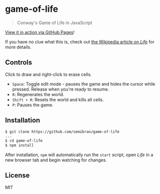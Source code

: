 # game-of-life
> Conway's Game of Life in JavaScript

[View it in action via GitHub Pages](https://semibran.github.io/game-of-life)!

If you have no clue what this is, check out [the Wikipedia article on _Life_](https://en.wikipedia.org/wiki/Conway's_Game_of_Life) for more details.

## Controls
Click to draw and right-click to erase cells.

- `Space`: Toggle edit mode - pauses the game and hides the cursor while pressed. Release when you're ready to resume.
- `R`: Regenerates the world.
- `Shift + R`: Resets the world and kills all cells.
- `P`: Pauses the game.

## Installation
```sh
$ git clone https://github.com/semibran/game-of-life
...
$ cd game-of-life
$ npm install
```

After installation, `npm` will automatically run the `start` script, open _Life_ in a new browser tab and begin watching for changes.

## License
MIT
